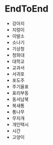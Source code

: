 # EndToEnd

- 강아지
- 지렁이
- 이발소
- 소나기
- 기상청
- 청와대
- 대학교
- 교과서
- 서귀포
- 포도주
- 주기율표
- 표리부동
- 동서남북
- 북새통
- 통나무
- 무지개
- 개인택시
- 시간
- 고양이
